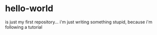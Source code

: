 hello-world
===========

is just my first repository...
i'm just writing something stupid, because i'm following a tutorial
